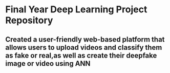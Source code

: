 # Final Year Deep Learning Project Repository

## Created a user-friendly web-based platform that allows users to upload videos and classify them as fake or real,as well as create their deepfake image or video using ANN
